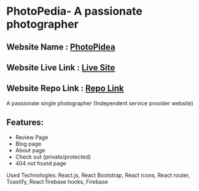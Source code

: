 # PhotoPedia- A passionate photographer
## Website Name : [PhotoPidea](https://photopidea.web.app/)
## Website Live Link : [Live Site](https://photopidea.web.app/)
## Website Repo Link : [Repo Link](https://github.com/programming-hero-web-course-4/independent-service-provider-ullash4)
A passionate single photographer (Independent service provider website)
## Features:

- Review Page
- Blog page
- About page
- Check out (private/protected)
- 404 not found  page

Used Technologies: React.js, React Bootstrap, React icons, React router, Toastify, React firebase hooks, Firebase

